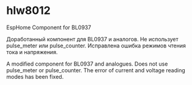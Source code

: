 # hlw8012
EspHome Component for BL0937

Доработанный компонент для BL0937 и аналогов. Не использует pulse_meter или pulse_counter. Исправлена ошибка режимов чтения тока и напряжения.

A modified component for BL0937 and analogues. Does not use pulse_meter or pulse_counter. The error of current and voltage reading modes has been fixed.
